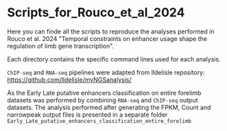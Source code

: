 # Scripts_for_Rouco_et_al_2024

Here you can finde all the scripts to reproduce the analyses performed in Rouco et al. 2024 "Temporal constraints on enhancer usage shape the regulation of limb gene transcription".

Each directory contains the specific command lines used for each analysis.

`ChIP-seq` and `RNA-seq` pipelines were adapted from lldelisle repository: https://github.com/lldelisle/myNGSanalysis/

As the Early Late putative enhancers classification on entire forelimb datasets was performed by combining `RNA-seq` and `ChIP-seq` output datasets. The analysis performed after generating the FPKM, Count and narrowpeak output files is presented in a separate folder `Early_Late_putative_enhancers_classification_entire_forelimb`